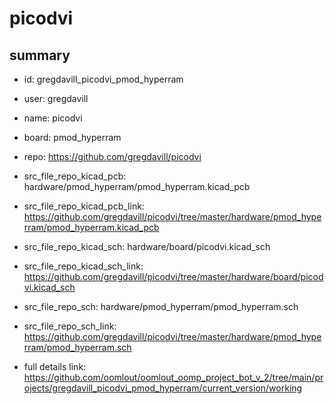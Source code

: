 # picodvi
 
## summary 
* id: gregdavill_picodvi_pmod_hyperram
* user: gregdavill
* name: picodvi
* board: pmod_hyperram
* repo: https://github.com/gregdavill/picodvi
* src_file_repo_kicad_pcb: hardware/pmod_hyperram/pmod_hyperram.kicad_pcb
* src_file_repo_kicad_pcb_link: https://github.com/gregdavill/picodvi/tree/master/hardware/pmod_hyperram/pmod_hyperram.kicad_pcb
* src_file_repo_kicad_sch: hardware/board/picodvi.kicad_sch
* src_file_repo_kicad_sch_link: https://github.com/gregdavill/picodvi/tree/master/hardware/board/picodvi.kicad_sch

* src_file_repo_sch: hardware/pmod_hyperram/pmod_hyperram.sch
* src_file_repo_sch_link: https://github.com/gregdavill/picodvi/tree/master/hardware/pmod_hyperram/pmod_hyperram.sch
* full details link: https://github.com/oomlout/oomlout_oomp_project_bot_v_2/tree/main/projects/gregdavill_picodvi_pmod_hyperram/current_version/working  






